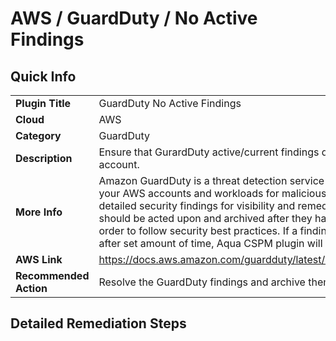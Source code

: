 # AWS / GuardDuty / No Active Findings

## Quick Info

| | |
|-|-|
| **Plugin Title** | GuardDuty No Active Findings |
| **Cloud** | AWS |
| **Category** | GuardDuty |
| **Description** | Ensure that GurardDuty active/current findings does not exist in your AWS account. |
| **More Info** | Amazon GuardDuty is a threat detection service that continuously monitors your AWS accounts and workloads for malicious activity and delivers detailed security findings for visibility and remediation. These findings should be acted upon and archived after they have been remediated in order to follow security best practices. If a finding had not been archived after set amount of time, Aqua CSPM plugin will display a FAIL result. |
| **AWS Link** | https://docs.aws.amazon.com/guardduty/latest/ug/guardduty_findings.html |
| **Recommended Action** | Resolve the GuardDuty findings and archive them. |

## Detailed Remediation Steps